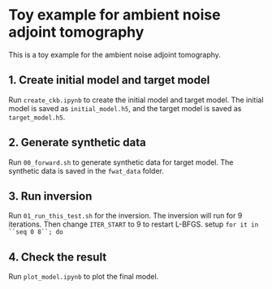 # Toy example for ambient noise adjoint tomography

This is a toy example for the ambient noise adjoint tomography.

## 1. Create initial model and target model

Run `create_ckb.ipynb` to create the initial model and target model. The initial model is saved as `initial_model.h5`, and the target model is saved as `target_model.h5`.

## 2. Generate synthetic data

Run `00_forward.sh` to generate synthetic data for target model. The synthetic data is saved in the `fwat_data` folder.

## 3. Run inversion

Run `01_run_this_test.sh` for the inversion. The inversion will run for 9 iterations. Then change `ITER_START` to 9 to restart L-BFGS. setup `for it in ``seq 0 8``; do`

## 4. Check the result

Run `plot_model.ipynb` to plot the final model.

